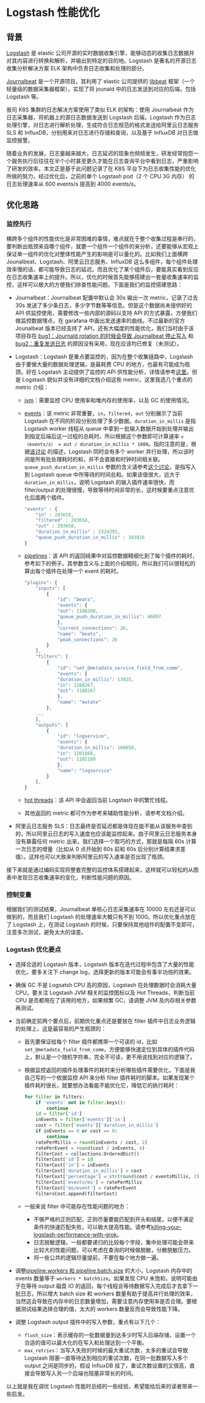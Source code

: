 # Logstash 性能优化

## 背景

[Logstash](https://www.elastic.co/cn/logstash) 是 elastic 公司开源的实时数据收集引擎，能够动态的收集日志数据并对其内容进行转换和解析，并输出到特定的目的地。Logstash 是著名的开源日志收集分析解决方案 ELK 架构中负责日志收集和处理的部分。

[Journalbeat](https://github.com/mheese/journalbeat) 是一个开源项目，其利用了 elastic 公司提供的 [libbeat](https://www.elastic.co/cn/beats) 框架（一个轻量级的数据采集器框架），实现了将 jounald 中的日志发送到对应的后端，包括 Logstash 等。

我司 K8S 集群的日志解决方案使用了类似 ELK 的架构：使用 Journalbeat 作为日志采集器，将机器上的源日志数据发送到 Logstash 后端，Logstash 作为日志处理引擎，对日志进行解析处理，生成符合日志规范的格式发送给阿里云日志服务 SLS 和 InfluxDB，分别用来对日志进行存储和查询，以及基于 InfluxDB 对日志做监控报警。

随着业务的发展，日志量越来越大，日志延迟的现象也频频发生，研发经常抱怨一个服务执行后往往在半个小时甚至更久才能在日志查询平台中看到日志，严重影响了研发的效率。本文正是基于此问题记录了在 K8S 平台下为日志收集性能的优化所做的努力，经过优化后，之前的单个 Logstash pod（2 个 CPU 3G 内存） 的日志处理速率从 600 events/s 提高到 4000 events/s。

## 优化思路

### 监控先行

横跨多个组件的性能优化是非常困难的事情，难点就在于整个收集过程是串行的，要判断出瓶颈来自哪个组件，就要一个组件一个组件的来分析，还要能够从宏观上保证单一组件的优化对整体性能产生的影响是可以量化的。比如我们上面横跨 Jounalbeat、Logstash、阿里云日志服务、InfluxDB 这么多组件，每个组件处理效率慢的话，都可能导致日志的延迟。而且优化了某个组件后，要能真实看到反应在日志收集速率上的提升。所以，优化的时候首先能够搭建出一套量收集速率的监控，这样可以极大的方便我们排查性能问题。下面是我们的监控搭建思路：

- Journalbeat：Journalbeat 配置中默认会 30s 输出一次 metric，记录了过去 30s 发送了多少条日志，多少字节数等等信息。但是这个数据尚未提供好的 API 供监控使用，需要修改一些内部的源码以支持 API 的方式暴露，方便我们做监控数据埋点，在 garafana 中画出发送速率的曲线。不过最新的官方 Jounalbeat 版本已经支持了 API，还有大幅度的性能优化，我们当时由于该项目存在 [bug1：Journald rotation 的时候会导致 Journalbeat 停止写入](https://github.com/elastic/beats/issues/9533) 和 [bug2：重复发送日志](https://github.com/elastic/beats/issues/11505) 的原因没有采用，现在应该均已修复（未测试）。

- Logstash：Logstash 是重点要监控的，因为在整个收集链路中，Logstash 由于要做大量的数据处理逻辑，是最耗费 CPU 的地方，也最有可能成为瓶颈。好在 Logstash 主动提供了监控的 API 供性能分析，详情请参考[这里](https://www.elastic.co/guide/en/logstash/current/node-stats-api.html#pipeline-stats)。但是 Logstash 貌似并没有详细的文档介绍这些 metric，这里我选几个重点的 metric 介绍：

    - [jvm](https://www.elastic.co/guide/en/logstash/current/node-stats-api.html#jvm-stats)：需要监控 CPU 使用率和堆内存的使用率，以及 GC 的使用情况。

    - [events](https://www.elastic.co/guide/en/logstash/current/node-stats-api.html#event-stats)：该 metric 非常重要，`in`，`filtered`，`out` 分别展示了当前 Logstash 在不同的阶段分别处理了多少数据。`duration_in_millis` 是指 Logstash worker 线程从 queue 中拿到一批输入数据开始到处理并输出到指定后端后这一过程的总耗时。所以根据这个参数即可计算速率 `v（events/s） = out / duration_in_millis * 1000`。指的注意的是，根据[该讨论](https://discuss.elastic.co/t/duration-in-millis-shows-too-high-values/108563) 的描述，Logstash 同时会有多个 worker 并行处理，所以该时间是所有批处理耗时的和，并不会直接和时钟时间相关联。`queue_push_duration_in_millis` 参数的含义请参考[这个讨论](https://discuss.elastic.co/t/-node-stats-duration-in-millis-vs-queue-push-duration-in-millis/90000)，是指写入到 Logstash queue 中所等待的时间总和。如果该值很大，远大于 `duration_in_millis`，说明 Logstash 的输入插件速率很快，而 filter/output 的处理很慢，导致等待时间非常的长，这时候要重点注意优化后面两个插件。

        ```js
        "events" : {
            "in" : 293658,
            "filtered" : 293658,
            "out" : 293658,
            "duration_in_millis" : 2324391,
            "queue_push_duration_in_millis" : 343816
        }
        ```

    - [pipelines](https://www.elastic.co/guide/en/logstash/current/node-stats-api.html#pipeline-stats)：该 API 的返回结果中对监控数据精细化到了每个插件的耗时，参考如下的例子。其参数含义与上面的介绍相同，所以我们可以很轻松的算出每个插件在处理一个 event 的耗时。

        ```js
        "plugins": {
            "inputs": [
                {
                    "id": "beats",
                    "events": {
                    "out": 1188268,
                    "queue_push_duration_in_millis": 46097
                    },
                    "current_connections": 26,
                    "name": "beats",
                    "peak_connections": 26
                }
            ],
            "filters": [
                {
                    "id": "set_@metadata_service_field_from_comm",
                    "events": {
                    "duration_in_millis": 13925,
                    "in": 1188267,
                    "out": 1188267
                    },
                    "name": "mutate"
                },
            ...
            ],
            "outputs": [
                {
                    "id": "logservice",
                    "events": {
                    "duration_in_millis": 160058,
                    "in": 1101868,
                    "out": 1101189
                    },
                    "name": "logservice"
                }
            ],
        }
        ```

    - [hot threads](https://www.elastic.co/guide/en/logstash/current/hot-threads-api.html)：该 API 中会返回当前 Logstash 中的繁忙线程。
    - 其他返回的 metric 都可作为参考来辅助性能分析，请参考文档介绍。

- 阿里云日志服务 SLS：日志最终是否延迟都是体现在能不能从该服务中查到的，所以阿里云日志的写入速度也应该能监控起来。由于阿里云日志服务本身没有暴露任何 metric 出来，我们选择一个取巧的方式，那就是每隔 60s 计算一次日志的增量（比如从 0 点开始到 60s 前和 60s 后分别计算结果求差值）。这样也可以大致来判断阿里云的写入速率是否出现了瓶颈。

接下来就是通过编码实现将整套完整的监控体系搭建起来，这样就可以轻松的从图表中发现日志收集速率的变化，判断性能问题的原因。

### 控制变量

根据我们的测试结果，Journalbeat 单核心日志采集速率在 10000 左右还是可以做到的，而且我们 Logstash 的处理速率大概只有不到 1000。所以优化重点放在了 Logstash 上，在测试 Logstash 的时候，只要保持其他组件的配置不变即可，注意多次测试，避免太大的误差。

### Logstash 优化要点

- 选择合适的 Logstash 版本，Logstash 版本在迭代过程中包含了大量的性能优化，要多关注下 change log，选择更新的版本可能会有事半功倍的效果。

- 确保 GC 不是 Logsatsh CPU 高的原因，Logstash 在处理数据时会消耗大量 CPU，要关注 Logstash JVM 相关的监控图标以及 Hot Threads，判断当前 CPU 是否都用在了该用的地方，如果频繁 GC，请调整 JVM 及内存相关参数再测试。

- 当前确定前两个要点后，前期优化重点还是要放在 filter 插件中日志业务逻辑的处理上，这是最容易的产生瓶颈的：
    - 首先要保证给每个 filter 插件都携带一个可读的 id，比如 `set_@metadata_field_from_comm`，方便能够快速定位到具体的插件代码上，默认是一个随机字符串，完全不可读，更不用说找到对应的逻辑了。
    - 根据监控返回的插件处理事件的耗时来分析哪些插件需要优化，下面是我自己写的一个依据监控 API 来分析 filter 插件耗时的脚本。如果发现某个插件耗时很长，就要想办法看能不能优化它，降低它的执行耗时：

        ```python
        for filter in filters:
            if 'events' not in filter.keys():
                continue
            id = filter['id']
            inEvents = filter['events']['in']
            cost = filter['events']['duration_in_millis']
            if inEvents == 0 or cost == 0:
                continue
            ratePerMillis = round(inEvents / cost, 2)
            ratePerEvent = round(cost / inEvents, 4)
            filterCost = collections.OrderedDict()
            filterCost['id'] = id
            filterCost['in'] = inEvents
            filterCost['duration_in_millis'] = cost
            filterCost['percentage'] = str(round(cost / eventsMillis, 2) * 100) + '%'
            filterCost['events/ms'] = ratePerMillis
            filterCost['ms/event'] = ratePerEvent
            filtersCost.append(filterCost)
        ```

    - 一般来说 filter 中可能存在性能问题的地方：
        - 不够严格的正则匹配，正则尽量要能匹配到开头和结尾，以便不满足条件的快速匹配失败，可以极大提高性能。请参考[killing-your-logstash-performance-with-grok](https://medium.com/@momchil.dev/killing-your-logstash-performance-with-grok-f5f23ae47956)。
        - 日志脱敏逻辑，一般都要递归的比较每个字段，集中处理可能会带来比较大的性能问题，可以考虑在查询的时候做脱敏，分散脱敏压力。
        - 将一些公共的逻辑尽量提前，不要在每个地方做一遍。

- 调整[pipeline.workers 和 pipeline.batch.size](https://www.elastic.co/guide/en/logstash/6.7/tuning-logstash.html) 的大小，Logstash 内存中的 events 数量等于 `workers * batchSize`。如果发现 CPU 未饱和，说明可能由于在等待 output 磁盘 IO 的返回，每个线程会等待数据写入完成后才去拿下一批日志，所以增大 batch size 和 workers 数量有助于提高并行处理的效率，当然这会导致在内存中的日志数量增加，需要注意内存使用率是否合理。要根据测试结果选择合理的值，太大的 workers 数量反而会导致性能下降。

- 调整 Logstash output 插件中的写入参数，重点有以下几个：
    - `flush_size`：表示缓存的一批数据量到达多少时写入后端存储，设置一个合适的值可以最大化的在写入和处理达到一个平衡。
    - `max_retries`：当写入失败的时候的最大重试次数，太多的重试会导致 Logstash 阻塞一直等待达到相应的重试次数，在同一批数据写入多个 output 之间是同步的，假设 InfluxDB 挂了，重试次数设置的又很高，直接会导致写入另一个后端也阻塞非常长的时间。

以上就是我在调优 Logstash 性能时总结的一些经验，希望能给后来的读者带来一些启发。

